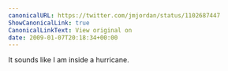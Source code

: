 ```yaml
---
canonicalURL: https://twitter.com/jmjordan/status/1102687447
ShowCanonicalLink: true
CanonicalLinkText: View original on
date: 2009-01-07T20:18:34+00:00
---
```

It sounds like I am inside a hurricane.